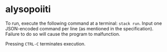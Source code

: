 # alysopoiiti

To run, execute the following command at a terminal: `stack run`. Input one
JSON-encoded command per line (as mentioned in the specification). Failure to
do so will cause the program to malfunction.

Pressing `CTRL-C` terminates execution.